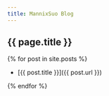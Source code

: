 ```yaml
---
title: MannixSuo Blog
---
```

## {{ page.title }}

{% for post in site.posts %}

* [{{ post.title }}]({{ post.url }})

{% endfor %}